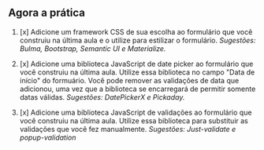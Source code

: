 ## Agora a prática

1. [x] Adicione um framework CSS de sua escolha ao formulário que você construiu na última aula e o utilize para estilizar o formulário.
*Sugestões: Bulma, Bootstrap, Semantic UI e Materialize.*

2. [x] Adicione uma biblioteca JavaScript de date picker ao formulário que você construiu na última aula. Utilize essa biblioteca no campo "Data de início" do formuário. Você pode remover as validações de data que adicionou, uma vez que a biblioteca se encarregará de permitir somente datas válidas.
*Sugestões: DatePickerX e Pickaday.*

3. [x] Adicione uma biblioteca JavaScript de validações ao formulário que você construiu na última aula. Utilize essa biblioteca para substituir as validações que você fez manualmente.
*Sugestões: Just-validate e popup-validation*